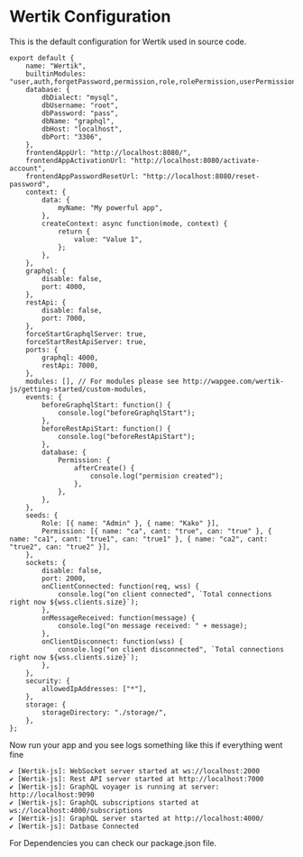 
# Wertik Configuration
 

This is the default configuration for Wertik used in source code.


	export default {
		name: "Wertik",
		builtinModules: "user,auth,forgetPassword,permission,role,rolePermission,userPermission,userRole,me,storage",
		database: {
			dbDialect: "mysql",
			dbUsername: "root",
			dbPassword: "pass",
			dbName: "graphql",
			dbHost: "localhost",
			dbPort: "3306",
		},
		frontendAppUrl: "http://localhost:8080/",
		frontendAppActivationUrl: "http://localhost:8080/activate-account",
		frontendAppPasswordResetUrl: "http://localhost:8080/reset-password",
		context: {
			data: {
				myName: "My powerful app",
			},
			createContext: async function(mode, context) {
				return {
					value: "Value 1",
				};
			},
		},
		graphql: {
			disable: false,
			port: 4000,
		},
		restApi: {
			disable: false,
			port: 7000,
		},
		forceStartGraphqlServer: true,
		forceStartRestApiServer: true,
		ports: {
			graphql: 4000,
			restApi: 7000,
		},
		modules: [], // For modules please see http://wapgee.com/wertik-js/getting-started/custom-modules,
		events: {
			beforeGraphqlStart: function() {
				console.log("beforeGraphqlStart");
			},
			beforeRestApiStart: function() {
				console.log("beforeRestApiStart");
			},
			database: {
				Permission: {
					afterCreate() {
						console.log("permision created");
					},
				},
			},
		},
		seeds: {
			Role: [{ name: "Admin" }, { name: "Kako" }],
			Permission: [{ name: "ca", cant: "true", can: "true" }, { name: "ca1", cant: "true1", can: "true1" }, { name: "ca2", cant: "true2", can: "true2" }],
		},
		sockets: {
			disable: false,
			port: 2000,
			onClientConnected: function(req, wss) {
				console.log("on client connected", `Total connections right now ${wss.clients.size}`);
			},
			onMessageReceived: function(message) {
				console.log("on message received: " + message);
			},
			onClientDisconnect: function(wss) {
				console.log("on client disconnected", `Total connections right now ${wss.clients.size}`);
			},
		},
		security: {
			allowedIpAddresses: ["*"],
		},
		storage: {
			storageDirectory: "./storage/",
		},
	};


Now run your app and you see logs something like this if everything went fine

	✔ [Wertik-js]: WebSocket server started at ws://localhost:2000
	✔ [Wertik-js]: Rest API server started at http://localhost:7000
	✔ [Wertik-js]: GraphQL voyager is running at server: http://localhost:9090
	✔ [Wertik-js]: GraphQL subscriptions started at ws://localhost:4000/subscriptions
	✔ [Wertik-js]: GraphQL server started at http://localhost:4000/
	✔ [Wertik-js]: Datbase Connected


For Dependencies you can check our package.json file.